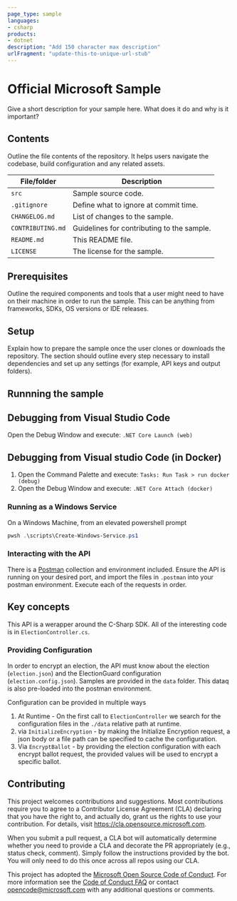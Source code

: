 ```yaml
---
page_type: sample
languages:
- csharp
products:
- dotnet
description: "Add 150 character max description"
urlFragment: "update-this-to-unique-url-stub"
---
```


# Official Microsoft Sample

<!-- 
Guidelines on README format: https://review.docs.microsoft.com/help/onboard/admin/samples/concepts/readme-template?branch=master

Guidance on onboarding samples to docs.microsoft.com/samples: https://review.docs.microsoft.com/help/onboard/admin/samples/process/onboarding?branch=master

Taxonomies for products and languages: https://review.docs.microsoft.com/new-hope/information-architecture/metadata/taxonomies?branch=master
-->

Give a short description for your sample here. What does it do and why is it important?

## Contents

Outline the file contents of the repository. It helps users navigate the codebase, build configuration and any related assets.

| File/folder       | Description                                |
|-------------------|--------------------------------------------|
| `src`             | Sample source code.                        |
| `.gitignore`      | Define what to ignore at commit time.      |
| `CHANGELOG.md`    | List of changes to the sample.             |
| `CONTRIBUTING.md` | Guidelines for contributing to the sample. |
| `README.md`       | This README file.                          |
| `LICENSE`         | The license for the sample.                |

## Prerequisites

Outline the required components and tools that a user might need to have on their machine in order to run the sample. This can be anything from frameworks, SDKs, OS versions or IDE releases.

## Setup

Explain how to prepare the sample once the user clones or downloads the repository. The section should outline every step necessary to install dependencies and set up any settings (for example, API keys and output folders).

## Runnning the sample

## Debugging from Visual Studio Code

Open the Debug Window and execute: `.NET Core Launch (web)`

## Debugging from Visual studio Code (in Docker)

1. Open the Command Palette and execute: `Tasks: Run Task > run docker (debug)`
2. Open the Debug Window and execute: `.NET Core Attach (docker)`

### Running as a Windows Service

On a Windows Machine, from an elevated powershell prompt

```powershell
pwsh .\scripts\Create-Windows-Service.ps1
```

### Interacting with the API

There is a [Postman]() collection and environment included.  Ensure the API is running on your desired port, and import the files in `.postman` into your postman environment.  Execute each of the requests in order.

## Key concepts

This API is a werapper around the C-Sharp SDK.  All of the interesting code is in `ElectionController.cs`.

### Providing Configuration

In order to encrypt an election, the API must know about the election (`election.json`) and the ElectionGuard configuration (`election.config.json`).  Samples are provided in the `data` folder.  This dataq is also pre-loaded into the postman environment.

Configuration can be provided in multiple ways

1. At Runtime - On the first call to `ElectionController` we search for the configuration files in the `./data` relative path at runtime.
2. via `InitializeEncryption` - by making the Initialize Encryption request, a json body or a file path can be specified to cache the configuration.
3. Via `EncryptBallot` - by providing the election configuration with each encrypt ballot request, the provided values will be used to encrypt a specific ballot.

## Contributing

This project welcomes contributions and suggestions.  Most contributions require you to agree to a
Contributor License Agreement (CLA) declaring that you have the right to, and actually do, grant us
the rights to use your contribution. For details, visit https://cla.opensource.microsoft.com.

When you submit a pull request, a CLA bot will automatically determine whether you need to provide
a CLA and decorate the PR appropriately (e.g., status check, comment). Simply follow the instructions
provided by the bot. You will only need to do this once across all repos using our CLA.

This project has adopted the [Microsoft Open Source Code of Conduct](https://opensource.microsoft.com/codeofconduct/).
For more information see the [Code of Conduct FAQ](https://opensource.microsoft.com/codeofconduct/faq/) or
contact [opencode@microsoft.com](mailto:opencode@microsoft.com) with any additional questions or comments.
